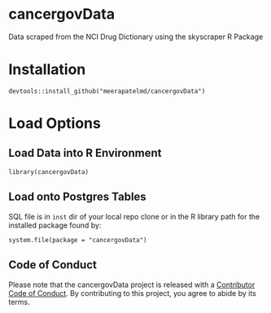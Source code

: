 # cancergovData
Data scraped from the NCI Drug Dictionary using the skyscraper R Package    

# Installation    
```
devtools::install_github("meerapatelmd/cancergovData")
```

# Load Options   
## Load Data into R Environment     
```
library(cancergovData)
```

## Load onto Postgres Tables    
SQL file is in `inst` dir of your local repo clone or in the R library path for the installed package found by:     
```
system.file(package = "cancergovData")
```

## Code of Conduct

Please note that the cancergovData project is released with a [Contributor Code of Conduct](https://contributor-covenant.org/version/2/0/CODE_OF_CONDUCT.html). By contributing to this project, you agree to abide by its terms.  

